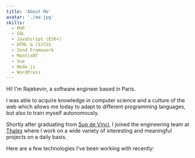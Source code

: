 ```yaml
---
title: 'About Me'
avatar: './me.jpg'
skills:
  - PHP
  - SQL
  - JavaScript (ES6+)
  - HTML & (S)CSS
  - Zend Framework
  - MantisBT
  - Vue
  - Node.js
  - WordPress
---
```


Hi! I'm Rajekevin, a software engineer based in Paris.

I was able to acquire knowledge in computer science and a culture of the web which allows me today to adapt to different programming languages, but also to train myself autonomously.

Shortly after graduating from [Sup de Vinci](https://www.supdevinci.fr/), I joined the engineering team at [Thales](https://www.thalesgroup.com/fr) where I work on a wide variety of interesting and meaningful projects on a daily basis.

Here are a few technologies I've been working with recently:
